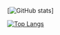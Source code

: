 
[![GitHub stats](https://github-readme-stats.vercel.app/api?username=oliverjakobs&show_icons=true)]

[![Top Langs](https://github-readme-stats.vercel.app/api/top-langs/?username=oliverjakobs)](https://github.com/anuraghazra/github-readme-stats)
